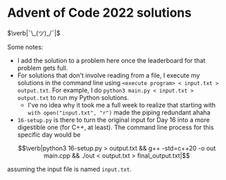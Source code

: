 # Advent of Code 2022 solutions

$\verb|¯\_(ツ)_/¯|$

Some notes:

- I add the solution to a problem here once the leaderboard for that problem gets full.
- For solutions that don't involve reading from a file, I execute my solutions in the command line using `<execute program> < input.txt > output.txt`. For example, I do `python3 main.py < input.txt > output.txt` to run my Python solutions.
	- I've no idea why it took me a full week to realize that starting with `with open("input.txt", "r")` made the piping redundant ahaha
- `16-setup.py` is there to turn the original input for Day 16 into a more digestible one (for C++, at least). The command line process for this specific day would be

$$\verb|python3 16-setup.py > output.txt && g++ -std=c++20 -o out main.cpp && ./out < output.txt > final_output.txt|$$

assuming the input file is named `input.txt`.